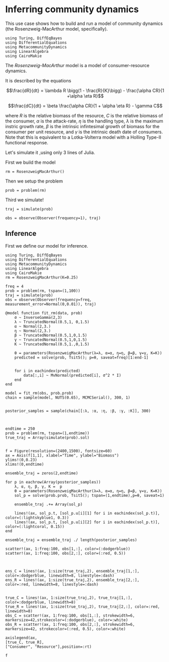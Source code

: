 # Inferring community dynamics

This use case shows how to build and run a model of community dynamics (the
Rosenzweig-MacArthur model, specifically).

```@example 1
using Turing, DiffEqBayes
using DifferentialEquations
using MetacommunityDynamics
using LinearAlgebra
using CairoMakie
```

The _Rosenzweig-MacArthur_ model is a model of consumer-resource dynamics. 

It is described by the equations 

$$\frac{dR}{dt} = \lambda R \bigg(1 - \frac{R}{K}\bigg) - \frac{\alpha CR}{1
+\alpha \eta R}$$

$$\frac{dC}{dt} = \beta \frac{\alpha CR}{1 + \alpha \eta R} - \gamma   C$$

where $R$ is the relative biomass of the resource, $C$ is the relative biomass
of the consumer, $\alpha$ is the attack-rate, $\eta$ is the handling type,
$\lambda$ is the maximum instric growth rate,  $\beta$ is the intrinsic
infintesimal growth of biomass for the consumer per unit resource, and $\gamma$
is the intrinsic death date of consumers. Note that this is equivalent to a
Lotka-Volterra model with a Holling Type-II functional response. 

Let's simulate it ,using only 3 lines of Julia. 

First we build the model

```@example 1
rm = RosenzweigMacArthur()
```

Then we setup the problem

```@example 1
prob = problem(rm)
```

Third we simulate!

```@example 1
traj = simulate(prob)
```

```@example 1
obs = observe(Observer(frequency=1), traj)
```

## Inference

First we define our model for inference.

```@example 2
using Turing, DiffEqBayes
using DifferentialEquations
using MetacommunityDynamics
using LinearAlgebra
using CairoMakie
rm = RosenzweigMacArthur(K=0.25)

freq = 4
prob = problem(rm, tspan=(1,100))
traj = simulate(prob)
obs = observe(Observer(frequency=freq, measurement_error=Normal(0,0.01)), traj)

@model function fit_rm(data, prob)
    σ ~ InverseGamma(2,3)
    λ ~ TruncatedNormal(0.5,1, 0,1.5)
    α ~ Normal(2,3.)
    η ~ Normal(2,3.)
    β ~ TruncatedNormal(0.5,1,0,1.5)
    γ ~ TruncatedNormal(0.5,1,0,1.5)
    K ~ TruncatedNormal(0.5,1.,0,1.5)

    θ = parameters(RosenzweigMacArthur(λ=λ, α=α, η=η, β=β, γ=γ, K=K))
    predicted = solve(prob, Tsit5(); p=θ, saveat=freq)[1:end-1]
    

    for i in eachindex(predicted)
        data[:,i] ~ MvNormal(predicted[i], σ^2 * I)
    end
end

model = fit_rm(obs, prob.prob)
chain = sample(model, NUTS(0.65), MCMCSerial(), 300, 1)


posterior_samples = sample(chain[[:λ, :α, :η, :β, :γ, :K]], 300)



endtime = 250
prob = problem(rm, tspan=(1,endtime))
true_traj = Array(simulate(prob).sol)


f = Figure(resolution=(2400,1500), fontsize=60)
ax = Axis(f[1,1], xlabel="Time", ylabel="Biomass")
ylims!(0,0.23)
xlims!(0,endtime)

ensemble_traj = zeros(2,endtime)

for p in eachrow(Array(posterior_samples))
    λ, α, η, β, γ, K =  p
    θ = parameters(RosenzweigMacArthur(λ=λ, α=α, η=η, β=β, γ=γ, K=K))
    sol_p = solve(prob.prob, Tsit5(); tspan=(1,endtime),p=θ, saveat=1)

    ensemble_traj .+= Array(sol_p)

    lines!(ax, sol_p.t, [sol_p.u[i][1] for i in eachindex(sol_p.t)], color=(:lightskyblue1, 0.3))
    lines!(ax, sol_p.t, [sol_p.u[i][2] for i in eachindex(sol_p.t)], color=(:lightcoral, 0.15))
end

ensemble_traj = ensemble_traj ./ length(posterior_samples)

scatter!(ax, 1:freq:100, obs[1,:], color=(:dodgerblue))
scatter!(ax, 1:freq:100, obs[2,:], color=(:red, 0.5))



ens_C = lines!(ax, 1:size(true_traj,2), ensemble_traj[1,:], color=:dodgerblue, linewidth=8, linestyle=:dash)
ens_R = lines!(ax, 1:size(true_traj,2), ensemble_traj[2,:], color=:red, linewidth=8, linestyle=:dash)


true_C = lines!(ax, 1:size(true_traj,2), true_traj[1,:], color=:dodgerblue, linewidth=8)
true_R = lines!(ax, 1:size(true_traj,2), true_traj[2,:], color=:red, linewidth=8)
obs_C = scatter!(ax, 1:freq:100, obs[1,:], strokewidth=6, markersize=42,strokecolor=(:dodgerblue), color=:white)
obs_R = scatter!(ax, 1:freq:100, obs[2,:], strokewidth=6, markersize=42, strokecolor=(:red, 0.5), color=:white)

axislegend(ax,
[true_C, true_R],
["Consumer", "Resource"],position=:rt)

f
```

